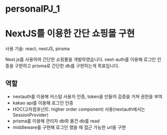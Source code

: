 # personalPJ_1
# NextJS를 이용한 간단 쇼핑몰 구현

사용 기술: react, nextJS, pirsma

Next.js를 사용하여 간단한 쇼핑몰을  개발하였습니다.  next-auth를 이용해 로그인 인증을 구현하고 prisma로 간단한 db를 구현하는게 목표입니다.

## 역할

- nextauth를 이용해 커스텀 사용자 인증, token을 만들어 검증을 거쳐 권한을 부여
- kakao api를 이용해 로그인 인증
- HOC(고차컴포넌트: higher order component) 사용(nextauth에서는 SessionProvider)
- prisma를 이용해 관리자 db와 물건 db를 read
- middleware를 구현해 로그인 했을 때 접근 가능한 url을 구현
